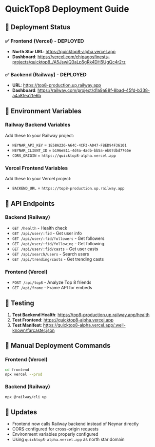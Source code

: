 # QuickTop8 Deployment Guide

## 🚀 Deployment Status

### ✅ Frontend (Vercel) - DEPLOYED
- **North Star URL**: https://quicktop8-alpha.vercel.app
- **Dashboard**: https://vercel.com/chipagosfinests-projects/quicktop8_/A5JswiQ3aLp5gRk4DH5UgQc4r2rz

### ✅ Backend (Railway) - DEPLOYED
- **URL**: https://top8-production.up.railway.app
- **Dashboard**: https://railway.com/project/d1a9a88f-8bad-45fd-b338-a4a81ea2fe6b

## 🔧 Environment Variables

### Railway Backend Variables
Add these to your Railway project:
- `NEYNAR_API_KEY` = `1E58A226-A64C-4CF3-A047-FBED94F36101`
- `NEYNAR_CLIENT_ID` = `b196e811-4d4a-4adb-bb5a-eb07dbd7765e`
- `CORS_ORIGIN` = `https://quicktop8-alpha.vercel.app`

### Vercel Frontend Variables
Add these to your Vercel project:
- `BACKEND_URL` = `https://top8-production.up.railway.app`

## 🔗 API Endpoints

### Backend (Railway)
- `GET /health` - Health check
- `GET /api/user/:fid` - Get user info
- `GET /api/user/:fid/followers` - Get followers
- `GET /api/user/:fid/following` - Get following
- `GET /api/user/:fid/casts` - Get user casts
- `GET /api/search/users` - Search users
- `GET /api/trending/casts` - Get trending casts

### Frontend (Vercel)
- `POST /api/top8` - Analyze Top 8 friends
- `GET /api/frame` - Frame API for embeds

## 🧪 Testing

1. **Test Backend Health**: https://top8-production.up.railway.app/health
2. **Test Frontend**: https://quicktop8-alpha.vercel.app
3. **Test Manifest**: https://quicktop8-alpha.vercel.app/.well-known/farcaster.json

## 📝 Manual Deployment Commands

### Frontend (Vercel)
```bash
cd frontend
npx vercel --prod
```

### Backend (Railway)
```bash
npx @railway/cli up
```

## 🔄 Updates
- Frontend now calls Railway backend instead of Neynar directly
- CORS configured for cross-origin requests
- Environment variables properly configured
- Using `quicktop8-alpha.vercel.app` as north star domain 